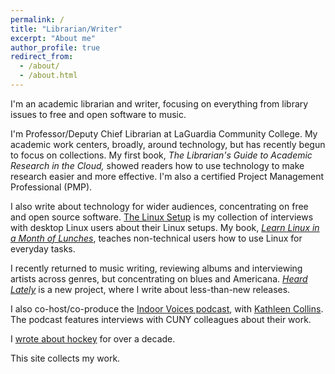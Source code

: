 ```yaml
---
permalink: /
title: "Librarian/Writer"
excerpt: "About me"
author_profile: true
redirect_from: 
  - /about/
  - /about.html
---
```


I'm an academic librarian and writer, focusing on everything from library issues to free and open software to music.

I'm Professor/Deputy Chief Librarian at LaGuardia Community College. My academic work centers, broadly, around technology, but has recently begun to focus on collections. My first book, *The Librarian's Guide to Academic Research in the Cloud,* showed readers how to use technology to make research easier and more effective. I'm also a certified Project Management Professional (PMP).

I also write about technology for wider audiences, concentrating on free and open source software. [The Linux Setup](https://linuxrig.com/the-linux-setup/) is my collection of interviews with desktop Linux users about their Linux setups. My book, *[Learn Linux in a Month of Lunches](http://manning.com/ovadia)*, teaches non-technical users how to use Linux for everyday tasks.

I recently returned to music writing, reviewing albums and interviewing artists across genres, but concentrating on blues and Americana. [*Heard Lately*](http://www.heardlately.com/) is a new project, where I write about less-than-new releases.

I also co-host/co-produce the [Indoor Voices podcast](https://indoorvoicespodcast.com/), with [Kathleen Collins](https://katcoindustries.wordpress.com/). The podcast features interviews with CUNY colleagues about their work.

I [wrote about hockey](http://web.archive.org/web/20140222055933/http://www.puckupdate.com/) for over a decade.

This site collects my work. 

